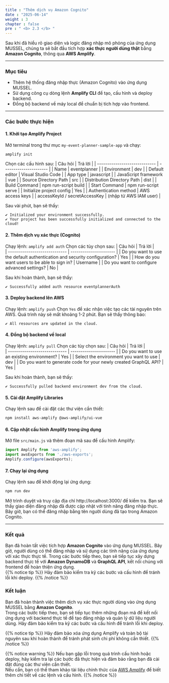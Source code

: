 ```yaml
---
title : "Thêm dịch vụ Amazon Cognito"
date : "2025-06-14" 
weight : 3 
chapter : false
pre : " <b> 2.3 </b> "
---
```

Sau khi đã hiểu rõ giao diện và logic đăng nhập mô phỏng của ứng dụng MUSSEL, chúng ta sẽ bắt đầu tích hợp **xác thực người dùng thật** bằng **Amazon Cognito**, thông qua **AWS Amplify**.

---

### Mục tiêu

- Thêm hệ thống đăng nhập thực (Amazon Cognito) vào ứng dụng MUSSEL.
- Sử dụng công cụ dòng lệnh **Amplify CLI** để tạo, cấu hình và deploy backend.
- Đồng bộ backend về máy local để chuẩn bị tích hợp vào frontend.

---

### Các bước thực hiện

#### 1. Khởi tạo Amplify Project

Mở terminal trong thư mục `my-event-planner-sample-app` và chạy:

```bash
amplify init
```
Chọn các cấu hình sau:
| Câu hỏi                       | Trả lời                |
| ----------------------------- | ---------------------- |
| Name                          | eventplanner           |
| Environment                   | dev                    |
| Default editor                | Visual Studio Code     |
| App type                      | javascript             |
| JavaScript framework          | vue                    |
| Source Directory Path         | src                    |
| Distribution Directory Path   | dist                   |
| Build Command                 | npm run-script build   |
| Start Command                 | npm run-script serve   |
| Initialize project config     | Yes                    |
| Authentication method         | AWS access keys        |
| accessKeyId / secretAccessKey | (nhập từ AWS IAM user) |

Sau vài phút, bạn sẽ thấy:
```plantext
✔ Initialized your environment successfully.
✔ Your project has been successfully initialized and connected to the cloud!
```
#### 2. Thêm dịch vụ xác thực (Cognito)
Chạy lệnh: `amplify add auth`
Chọn các tùy chọn sau:
| Câu hỏi                       | Trả lời                |    
| ----------------------------- | ---------------------- |
| Do you want to use the default authentication and security configuration? | Yes |
| How do you want users to be able to sign in? | Username |
| Do you want to configure advanced settings? | No |    
  
Sau khi hoàn thành, bạn sẽ thấy:
```plaintext
✔ Successfully added auth resource eventplannerAuth
```   
#### 3. Deploy backend lên AWS    
Chạy lệnh: `amplify push`
Chọn `Yes` để xác nhận việc tạo các tài nguyên trên AWS. Quá trình này sẽ mất khoảng 1-2 phút.
Bạn sẽ thấy thông báo:
```plaintext
✔ All resources are updated in the cloud.
```
#### 4. Đồng bộ backend về local
Chạy lệnh: `amplify pull`
Chọn các tùy chọn sau:
| Câu hỏi                       | Trả lời                |  
| ----------------------------- | ---------------------- |
| Do you want to use an existing environment? | Yes |
| Select the environment you want to use | dev |
| Do you want to generate code for your newly created GraphQL API? | Yes |  

Sau khi hoàn thành, bạn sẽ thấy:
```plaintext
✔ Successfully pulled backend environment dev from the cloud.
```
#### 5. Cài đặt Amplify Libraries
Chạy lệnh sau để cài đặt các thư viện cần thiết:
```bash
npm install aws-amplify @aws-amplify/ui-vue
```
#### 6. Cập nhật cấu hình Amplify trong ứng dụng
Mở file `src/main.js` và thêm đoạn mã sau để cấu hình Amplify:

```javascript
import Amplify from 'aws-amplify';
import awsExports from './aws-exports';
Amplify.configure(awsExports);
```
#### 7. Chạy lại ứng dụng
Chạy lệnh sau để khởi động lại ứng dụng:
```bash
npm run dev
```  

Mở trình duyệt và truy cập địa chỉ http://localhost:3000/ để kiểm tra.
Bạn sẽ thấy giao diện đăng nhập đã được cập nhật với tính năng đăng nhập thực. Bây giờ, bạn có thể đăng nhập bằng tên người dùng đã tạo trong Amazon Cognito.

---
### Kết quả
Bạn đã hoàn tất việc tích hợp **Amazon Cognito** vào ứng dụng MUSSEL. Bây giờ, người dùng có thể đăng nhập và sử dụng các tính năng của ứng dụng với xác thực thực tế.
Trong các bước tiếp theo, bạn sẽ tiếp tục xây dựng backend thực tế với **Amazon DynamoDB** và **GraphQL API**, kết nối chúng với frontend để hoàn thiện ứng dụng.   
{{% notice tip %}}
Hãy đảm bảo kiểm tra kỹ các bước và cấu hình để tránh lỗi khi deploy.
{{% /notice %}} 

### Kết luận
Bạn đã hoàn thành việc thêm dịch vụ xác thực người dùng vào ứng dụng MUSSEL bằng **Amazon Cognito**.  
Trong các bước tiếp theo, bạn sẽ tiếp tục thêm những đoạn mã để kết nối ứng dụng với backend thực tế để tạo đăng nhập và quản lý dữ liệu người dùng.
Hãy đảm bảo kiểm tra kỹ các bước và cấu hình để tránh lỗi khi deploy.

{{% notice tip %}}
Hãy đảm bảo xóa ứng dụng Amplify và toàn bộ tài nguyên sau khi hoàn thành để tránh phát sinh chi phí không cần thiết.
{{% /notice %}}

{{% notice warning %}}
Nếu bạn gặp lỗi trong quá trình cấu hình hoặc deploy, hãy kiểm tra lại các bước đã thực hiện và đảm bảo rằng bạn đã cài đặt đúng các thư viện cần thiết.  
Nếu cần, bạn có thể tham khảo tài liệu chính thức của [AWS Amplify](https://docs.amplify.aws/) để biết thêm chi tiết về các lệnh và cấu hình.
{{% /notice %}}
